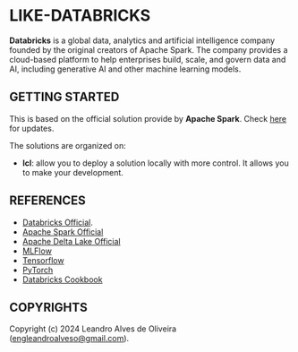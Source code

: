 # LIKE-DATABRICKS

**Databricks** is a global data, analytics and artificial intelligence company founded by the original creators of Apache Spark. The company provides a cloud-based platform to help enterprises build, scale, and govern data and AI, including generative AI and other machine learning models.

## GETTING STARTED

This is based on the official solution provide by **Apache Spark**. Check [here](https://spark.apache.org/docs/latest/) for updates.

The solutions are organized on:
- **lcl**: allow you to deploy a solution locally with more control. It allows you to make your development.

## REFERENCES
- [Databricks Official](https://www.databricks.com/).
- [Apache Spark Official](https://spark.apache.org/)
- [Apache Delta Lake Official](https://delta.io/)
- [MLFlow](https://mlflow.org/)
- [Tensorflow](https://www.tensorflow.org/)
- [PyTorch](https://pytorch.org/)
- [Databricks Cookbook](https://github.com/PacktPublishing/Data-Engineering-with-Databricks-Cookbook/)

## COPYRIGHTS
Copyright (c) 2024 Leandro Alves de Oliveira (engleandroalveso@gmail.com).